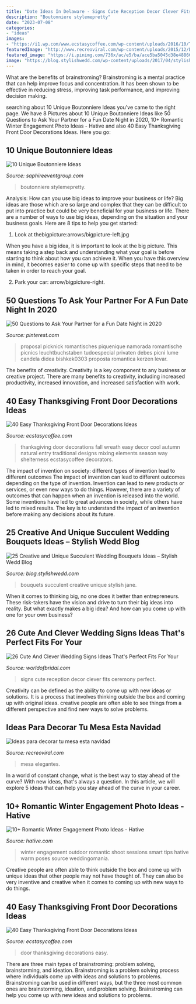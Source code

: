 ```yaml
---
title: "Date Ideas In Delaware - Signs Cute Reception Decor Clever Fits Ceremony Perfect"
description: "Boutonniere stylemepretty"
date: "2023-07-08"
categories:
- "ideas"
images:
- "https://i1.wp.com/www.ecstasycoffee.com/wp-content/uploads/2016/10/Thanksgiving-Front-Door-Decorations-13.jpg?resize=510%2C680"
featuredImage: "http://www.recreoviral.com/wp-content/uploads/2015/12/Decoraciones-para-la-mesa-esta-navidad-1.jpg"
featured_image: "https://i.pinimg.com/736x/ac/e5/ba/ace5ba5045d38e488667cd0dd28494cc.jpg"
image: "https://blog.stylishwedd.com/wp-content/uploads/2017/04/stylish-red-and-succulent-wedding-bouquets.jpg"
---
```



What are the benefits of brainstroming?
Brainstroming is a mental practice that can help improve focus and concentration. It has been shown to be effective in reducing stress, improving task performance, and improving decision making.

	

		
searching about 10 Unique Boutonniere Ideas you've came to the right page. We have 8 Pictures about 10 Unique Boutonniere Ideas like 50 Questions to Ask Your Partner for a Fun Date Night in 2020, 10+ Romantic Winter Engagement Photo Ideas - Hative and also 40 Easy Thanksgiving Front Door Decorations Ideas. Here you go:
		
    
## 10 Unique Boutonniere Ideas

<img loading=lazy src="https://www.saphireeventgroup.com/wp-content/uploads/files/6014/5694/2695/unique_boutonniere_1.jpg" onerror="this.onerror=null;this.src='https://tse2.mm.bing.net/th?id=OIP.02yBGs2Ybv2hq_7onZ24TgAAAA&amp;pid=15.1';" alt="10 Unique Boutonniere Ideas">

_Source: saphireeventgroup.com_

>boutonniere stylemepretty. 

	

Analysis: How can you use big ideas to improve your business or life?
Big ideas are those which are so large and complex that they can be difficult to put into practice but could be very beneficial for your business or life. There are a number of ways to use big ideas, depending on the situation and your business goals. Here are 8 tips to help you get started:
1. Look at thebigpicture:arrows/bigpicture-left.jpg

When you have a big idea, it is important to look at the big picture. This means taking a step back and understanding what your goal is before starting to think about how you can achieve it. When you have this overview in mind, it becomes easier to come up with specific steps that need to be taken in order to reach your goal.

2. Park your car: arrow/bigpicture-right.

    
## 50 Questions To Ask Your Partner For A Fun Date Night In 2020

<img loading=lazy src="https://i.pinimg.com/736x/ac/e5/ba/ace5ba5045d38e488667cd0dd28494cc.jpg" onerror="this.onerror=null;this.src='https://tse1.mm.bing.net/th?id=OIP._vNwIrh1NE7rAe1eU62f0QHaLH&amp;pid=15.1';" alt="50 Questions to Ask Your Partner for a Fun Date Night in 2020">

_Source: pinterest.com_

>proposal picknick romantisches piquenique namorada romantische picnics leuchtbuchstaben tudoespecial privaten debes picni lume candela didea bishkek0303 proposta romantica kerzen levar. 

	

The benefits of creativity.
Creativity is a key component to any business or creative project. There are many benefits to creativity, including increased productivity, increased innovation, and increased satisfaction with work.

    
## 40 Easy Thanksgiving Front Door Decorations Ideas

<img loading=lazy src="https://i0.wp.com/www.ecstasycoffee.com/wp-content/uploads/2016/10/Thanksgiving-Front-Door-Decorations-Ideas-3.jpg" onerror="this.onerror=null;this.src='https://tse4.mm.bing.net/th?id=OIP.cDUlo7ADIpu0MG1sqyITawHaLJ&amp;pid=15.1';" alt="40 Easy Thanksgiving Front Door Decorations Ideas">

_Source: ecstasycoffee.com_

>thanksgiving door decorations fall wreath easy decor cool autumn natural entry traditional designs mixing elements season way shelterness ecstasycoffee decorators. 

	

The impact of invention on society: different types of invention lead to different outcomes
The impact of invention can lead to different outcomes depending on the type of invention. Invention can lead to new products or services, or even new ways to do things. However, there are a variety of outcomes that can happen when an invention is released into the world. Some inventions have led to great advances in society, while others have led to mixed results. The key is to understand the impact of an invention before making any decisions about its future.

    
## 25 Creative And Unique Succulent Wedding Bouquets Ideas – Stylish Wedd Blog

<img loading=lazy src="https://blog.stylishwedd.com/wp-content/uploads/2017/04/stylish-red-and-succulent-wedding-bouquets.jpg" onerror="this.onerror=null;this.src='https://tse1.mm.bing.net/th?id=OIP.gmC76yQ5o1WBwoqkUWEH6QHaLG&amp;pid=15.1';" alt="25 Creative and Unique Succulent Wedding Bouquets Ideas – Stylish Wedd Blog">

_Source: blog.stylishwedd.com_

>bouquets succulent creative unique stylish jane. 

	

When it comes to thinking big, no one does it better than entrepreneurs. These risk-takers have the vision and drive to turn their big ideas into reality. But what exactly makes a big idea? And how can you come up with one for your own business?

    
## 26 Cute And Clever Wedding Signs Ideas That&#039;s Perfect Fits For Your

<img loading=lazy src="https://www.worldofbridal.com/wp-content/uploads/2017/07/Wedding-Signs-13.jpg" onerror="this.onerror=null;this.src='https://tse4.mm.bing.net/th?id=OIP.dMWOMbUG8q7ZvFhcarISzgHaLH&amp;pid=15.1';" alt="26 Cute And Clever Wedding Signs Ideas That&#039;s Perfect Fits For Your">

_Source: worldofbridal.com_

>signs cute reception decor clever fits ceremony perfect. 

	

Creativity can be defined as the ability to come up with new ideas or solutions. It is a process that involves thinking outside the box and coming up with original ideas. creative people are often able to see things from a different perspective and find new ways to solve problems.

    
## Ideas Para Decorar Tu Mesa Esta Navidad

<img loading=lazy src="http://www.recreoviral.com/wp-content/uploads/2015/12/Decoraciones-para-la-mesa-esta-navidad-1.jpg" onerror="this.onerror=null;this.src='https://tse1.mm.bing.net/th?id=OIP.2X94LR0bmNt8PaWOggssGgHaJQ&amp;pid=15.1';" alt="Ideas para decorar tu mesa esta navidad">

_Source: recreoviral.com_

>mesa elegantes. 

	

In a world of constant change, what is the best way to stay ahead of the curve? With new ideas, that's always a question. In this article, we will explore 5 ideas that can help you stay ahead of the curve in your career.

    
## 10+ Romantic Winter Engagement Photo Ideas - Hative

<img loading=lazy src="https://hative.com/wp-content/uploads/2014/11/winter-engagement-photo-ideas/8-winter-engagement-photo-ideas.jpg" onerror="this.onerror=null;this.src='https://tse4.mm.bing.net/th?id=OIP.6dEU46Saaqnl5MT6QloPFQHaLH&amp;pid=15.1';" alt="10+ Romantic Winter Engagement Photo Ideas - Hative">

_Source: hative.com_

>winter engagement outdoor romantic shoot sessions smart tips hative warm poses source weddingomania. 

	

Creative people are often able to think outside the box and come up with unique ideas that other people may not have thought of. They can also be very inventive and creative when it comes to coming up with new ways to do things.

    
## 40 Easy Thanksgiving Front Door Decorations Ideas

<img loading=lazy src="https://i1.wp.com/www.ecstasycoffee.com/wp-content/uploads/2016/10/Thanksgiving-Front-Door-Decorations-13.jpg?resize=510%2C680" onerror="this.onerror=null;this.src='https://tse3.mm.bing.net/th?id=OIP.ftgLEwJowab5hv_kvsBSpwHaJ4&amp;pid=15.1';" alt="40 Easy Thanksgiving Front Door Decorations Ideas">

_Source: ecstasycoffee.com_

>door thanksgiving decorations easy. 

	

There are three main types of brainstroming: problem solving, brainstorming, and ideation.
Brainstroming is a problem solving process where individuals come up with ideas and solutions to problems. Brainstroming can be used in different ways, but the three most common ones are brainstorming, ideation, and problem solving. Brainstroming can help you come up with new ideas and solutions to problems.

